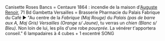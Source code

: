 Canisette
Roses
Bancs = Centaure
1864 : incendie de la maison d'[Auguste Renoir](https://fr.wikipedia.org/wiki/Auguste_Renoir), 71 Bd Gambetta
Versailles = Brasserie
Pharmacie du Palais
Fabrique du Café
► "Au centre de la _Fabrique (Maj Rouge)_ du _Palais (pas de barre aux A, Maj Gris)_ _Versailles (Orange s/ Jaune)_, tu verras un _chien (Blanc s/ Bleu)_. Non loin de lui, les plis d'une robe *pourprée*. La vénérer t'apportera conseil."
6 lampadaires à 4 cubes + 1 excentré
SONG

